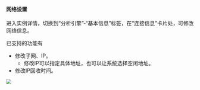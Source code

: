 #### 网络设置

进入实例详情，切换到“分析引擎”-“基本信息”标签，在“连接信息”卡片处，可修改网络信息。

已支持的功能有

- 修改子网、IP。
  - 修改IP可以指定具体地址，也可以让系统选择空闲地址。
- 修改IP回收时间。

<img src="https://qcloudimg.tencent-cloud.cn/raw/ffaf74b7861bc0403c4a18c7b1f3af6d.png" style="zoom:80%;" />